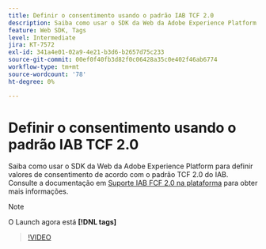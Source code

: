 ```yaml
---
title: Definir o consentimento usando o padrão IAB TCF 2.0
description: Saiba como usar o SDK da Web da Adobe Experience Platform para definir valores de consentimento de acordo com o padrão TCF 2.0 do IAB.
feature: Web SDK, Tags
level: Intermediate
jira: KT-7572
exl-id: 341a4e01-02a9-4e21-b3d6-b2657d75c233
source-git-commit: 00ef0f40fb3d82f0c06428a35c0e402f46ab6774
workflow-type: tm+mt
source-wordcount: '78'
ht-degree: 0%

---
```


# Definir o consentimento usando o padrão IAB TCF 2.0

Saiba como usar o SDK da Web da Adobe Experience Platform para definir valores de consentimento de acordo com o padrão TCF 2.0 do IAB. Consulte a documentação em [Suporte IAB FCF 2.0 na plataforma](https://experienceleague.adobe.com/docs/experience-platform/landing/governance-privacy-security/consent/iab/overview.html) para obter mais informações.

>[!NOTE]
>
> O Launch agora está **[!DNL tags]**

>[!VIDEO](https://video.tv.adobe.com/v/332695/?learn=on)
